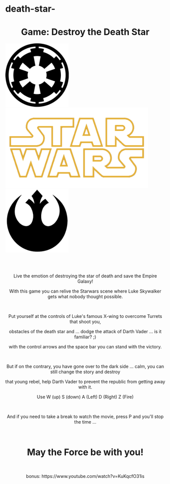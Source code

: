 # death-star-
<h1 align="center">Game:  Destroy the Death Star</h1> 

<img width="200" src="https://github.com/Dnox1/death-star-/blob/master/images/imperial.png"><img width="450" src="https://github.com/Dnox1/death-star-/blob/master/images/logoSW.png"><img width="200" src="https://github.com/Dnox1/death-star-/blob/master/images/rebelionlogo.png">

<br>
<br>

<p align="center">Live the emotion of destroying the star of death and save the Empire Galaxy!</p>
<p align="center">With this game you can relive the Starwars scene where Luke Skywalker gets what nobody thought possible.</p>
<br>
<p align="center">Put yourself at the controls of Luke's famous X-wing to overcome Turrets that shoot you,</p>
<p align="center">obstacles of the death star and ... dodge the attack of Darth Vader ... is it familiar? ;)</p>
<p align="center">with the control arrows and the space bar you can stand with the victory.</p>
<br>
<p align="center">But if on the contrary, you have gone over to the dark side ... calm, you can still change the story and destroy</p> 
<p align="center">that young rebel, help Darth Vader to prevent the republic from getting away with it.</p>
<p align="center">Use W (up) S (down) A (Left) D (Right) Z (Fire)</p>
<br>
<p align="center">And if you need to take a break to watch the movie, press P and you'll stop the time ...</p>
<br>
<h1 align="center">May the Force be with you!</h1>
<br>
<p align="center">bonus: https://www.youtube.com/watch?v=KuKqcfO31is</p>




















